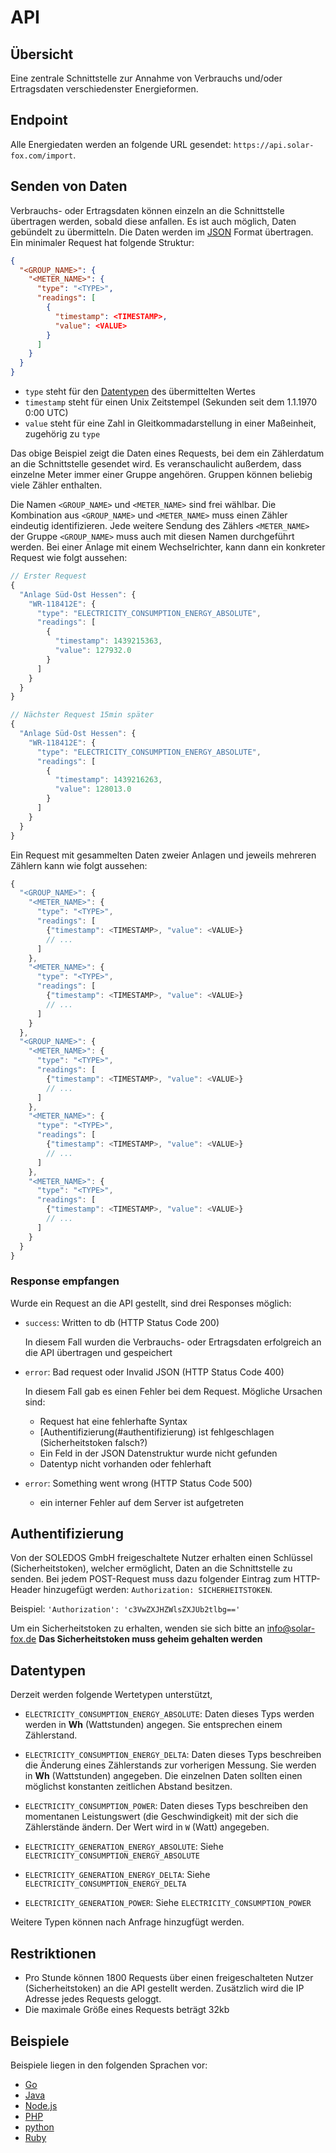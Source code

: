 # API

## Übersicht
Eine zentrale Schnittstelle zur Annahme von Verbrauchs und/oder 
Ertragsdaten verschiedenster Energieformen.

## Endpoint

Alle Energiedaten werden an folgende URL gesendet:
`https://api.solar-fox.com/import`.

## Senden von Daten

Verbrauchs- oder Ertragsdaten können einzeln an die Schnittstelle übertragen
werden, sobald diese anfallen. Es ist auch möglich, Daten gebündelt zu
übermitteln. Die Daten werden im [JSON](http://json.org) Format übertragen.
Ein minimaler Request hat folgende Struktur:

```json
{
  "<GROUP_NAME>": {
    "<METER_NAME>": {
      "type": "<TYPE>",
      "readings": [
        {
          "timestamp": <TIMESTAMP>,
          "value": <VALUE>
        }
      ]
    }
  }
}
```

- `type` steht für den [Datentypen](#datentypen) des übermittelten Wertes
- `timestamp` steht für einen Unix Zeitstempel
  (Sekunden seit dem 1.1.1970 0:00 UTC)
- `value` steht für eine Zahl in Gleitkommadarstellung in einer Maßeinheit,
  zugehörig zu `type`

Das obige Beispiel zeigt die Daten eines Requests, bei dem ein Zählerdatum an
die Schnittstelle gesendet wird. Es veranschaulicht außerdem, dass einzelne
Meter immer einer Gruppe angehören. Gruppen können beliebig viele Zähler
enthalten.

Die Namen `<GROUP_NAME>` und `<METER_NAME>` sind frei wählbar. Die Kombination
aus `<GROUP_NAME>` und `<METER_NAME>` muss einen Zähler eindeutig
identifizieren. Jede weitere Sendung des Zählers `<METER_NAME>` der Gruppe
`<GROUP_NAME>` muss auch mit diesen Namen durchgeführt werden. Bei einer Anlage
mit einem Wechselrichter, kann dann ein konkreter Request wie folgt aussehen:

```js
// Erster Request
{
  "Anlage Süd-Ost Hessen": {
    "WR-118412E": {
      "type": "ELECTRICITY_CONSUMPTION_ENERGY_ABSOLUTE",
      "readings": [
        {
          "timestamp": 1439215363,
          "value": 127932.0
        }
      ]
    }
  }
}
```

```js
// Nächster Request 15min später
{
  "Anlage Süd-Ost Hessen": {
    "WR-118412E": {
      "type": "ELECTRICITY_CONSUMPTION_ENERGY_ABSOLUTE",
      "readings": [
        {
          "timestamp": 1439216263,
          "value": 128013.0
        }
      ]
    }
  }
}
```

Ein Request mit gesammelten Daten zweier Anlagen und jeweils mehreren Zählern kann wie folgt aussehen:

```js
{
  "<GROUP_NAME>": {
    "<METER_NAME>": {
      "type": "<TYPE>",
      "readings": [
        {"timestamp": <TIMESTAMP>, "value": <VALUE>}
        // ...
      ]
    },
    "<METER_NAME>": {
      "type": "<TYPE>",
      "readings": [
        {"timestamp": <TIMESTAMP>, "value": <VALUE>}
        // ...
      ]
    }
  },
  "<GROUP_NAME>": {
    "<METER_NAME>": {
      "type": "<TYPE>",
      "readings": [
        {"timestamp": <TIMESTAMP>, "value": <VALUE>}
        // ...
      ]
    },
    "<METER_NAME>": {
      "type": "<TYPE>",
      "readings": [
        {"timestamp": <TIMESTAMP>, "value": <VALUE>}
        // ...
      ]
    },
    "<METER_NAME>": {
      "type": "<TYPE>",
      "readings": [
        {"timestamp": <TIMESTAMP>, "value": <VALUE>}
        // ...
      ]
    }
  }
}
```

### Response empfangen
Wurde ein Request an die API gestellt, sind drei Responses
möglich:

- `success`: Written to db (HTTP Status Code 200)

   In diesem Fall wurden die Verbrauchs- oder Ertragsdaten erfolgreich an die
   API übertragen und gespeichert

- `error`: Bad request oder Invalid JSON (HTTP Status Code 400)

   In diesem Fall gab es einen Fehler bei dem Request. Mögliche Ursachen sind:
   - Request hat eine fehlerhafte Syntax
   - [Authentifizierung(#authentifizierung) ist fehlgeschlagen
     (Sicherheitstoken falsch?)
   - Ein Feld in der JSON Datenstruktur wurde nicht gefunden
   - Datentyp nicht vorhanden oder fehlerhaft

- `error`: Something went wrong (HTTP Status Code 500)
   - ein interner Fehler auf dem Server ist aufgetreten

## Authentifizierung
Von der SOLEDOS GmbH freigeschaltete Nutzer erhalten einen Schlüssel
(Sicherheitstoken), welcher ermöglicht, Daten an die Schnittstelle zu senden.
Bei jedem POST-Request muss dazu folgender Eintrag zum HTTP-Header hinzugefügt
werden: `Authorization: SICHERHEITSTOKEN`.

Beispiel: `'Authorization': 'c3VwZXJHZWlsZXJUb2tlbg=='`

Um ein Sicherheitstoken zu erhalten, wenden sie sich bitte an info@solar-fox.de
**Das Sicherheitstoken muss geheim gehalten werden**

## Datentypen
Derzeit werden folgende Wertetypen unterstützt,

- `ELECTRICITY_CONSUMPTION_ENERGY_ABSOLUTE`:
  Daten dieses Typs werden werden in **Wh** (Wattstunden) angegen.
  Sie entsprechen einem Zählerstand.

- `ELECTRICITY_CONSUMPTION_ENERGY_DELTA`:
   Daten dieses Typs beschreiben die Änderung eines Zählerstands zur vorherigen
   Messung. Sie werden in **Wh** (Wattstunden) angegeben. Die einzelnen Daten
   sollten einen möglichst konstanten zeitlichen Abstand besitzen.

- `ELECTRICITY_CONSUMPTION_POWER`:
   Daten dieses Typs beschreiben den momentanen Leistungswert (die
   Geschwindigkeit) mit der sich die Zählerstände ändern. Der Wert wird in
   `W` (Watt) angegeben.

- `ELECTRICITY_GENERATION_ENERGY_ABSOLUTE`:
   Siehe `ELECTRICITY_CONSUMPTION_ENERGY_ABSOLUTE`

- `ELECTRICITY_GENERATION_ENERGY_DELTA`:
   Siehe `ELECTRICITY_CONSUMPTION_ENERGY_DELTA`

- `ELECTRICITY_GENERATION_POWER`: Siehe `ELECTRICITY_CONSUMPTION_POWER`

Weitere Typen können nach Anfrage hinzugfügt werden.

## Restriktionen
* Pro Stunde können 1800 Requests über einen freigeschalteten Nutzer
  (Sicherheitstoken) an die API gestellt werden. Zusätzlich
  wird die IP Adresse jedes Requests geloggt.
* Die maximale Größe eines Requests beträgt 32kb

## Beispiele

Beispiele liegen in den folgenden Sprachen vor:

* [Go](examples/go)
* [Java](examples/java)
* [Node.js](examples/node)
* [PHP](examples/php)
* [python](examples/python)
* [Ruby](examples/ruby)
